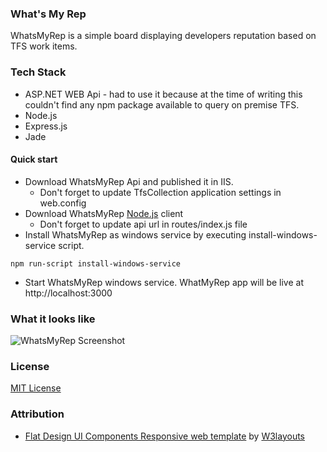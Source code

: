 ### What's My Rep
WhatsMyRep is a simple board displaying developers reputation based on TFS work items.

### Tech Stack
* ASP.NET WEB Api - had to use it because at the time of writing this couldn't find any npm package available to query on premise TFS.
* Node.js
* Express.js
* Jade

#### Quick start
* Download WhatsMyRep Api and published it in IIS.
    * Don't forget to update TfsCollection application settings in web.config
* Download WhatsMyRep [Node.js](https://nodejs.org/) client
    * Don't forget to update api url in routes/index.js file
* Install WhatsMyRep as windows service by executing install-windows-service script.
```
npm run-script install-windows-service
```
* Start WhatsMyRep windows service. WhatMyRep app will be live at http://localhost:3000




### What it looks like ###
![WhatsMyRep Screenshot](https://mshaqiri.files.wordpress.com/2015/03/whatsmyrep.png)

### License
[MIT License](https://github.com/spartanbeg/WhatsMyRep/blob/master/LICENSE)

### Attribution
* [Flat Design UI Components Responsive web template](http://w3layouts.com/flat-design-ui-components) by [W3layouts](http://w3layouts.com)
